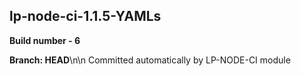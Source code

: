 ## lp-node-ci-1.1.5-YAMLs

**Build number - 6**

**Branch: HEAD**\n\n Committed automatically by LP-NODE-CI module